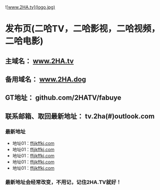 ![www.2HA.tv](logo.jpg)  
# 发布页(二哈TV，二哈影视，二哈视频，二哈电影)  

 ## 主域名： www.2HA.tv  
 ## 备用域名： www.2HA.dog  
 ## GT地址： github.com/2HATV/fabuye  
 ## 联系邮箱、取回最新地址： tv.2ha(#)outlook.com  

### 最新地址
* 地址01：[ffjjkffkj.com](http://fgrhhhj.org/)
* 地址01：[ffjjkffkj.com](http://fgrhhhj.org/)
* 地址01：[ffjjkffkj.com](http://fgrhhhj.org/)
* 地址01：[ffjjkffkj.com](http://fgrhhhj.org/)
* 地址01：[ffjjkffkj.com](http://fgrhhhj.org/)
### 最新地址会经常改变，不用记，记住2HA.TV就好！
